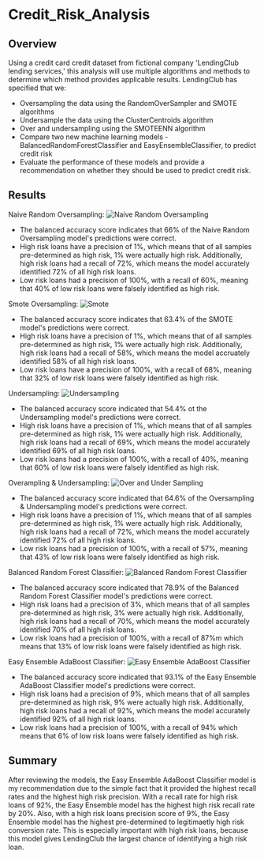 # Credit_Risk_Analysis

## Overview

Using a credit card credit dataset from fictional company 'LendingClub lending services,' this analysis will use multiple algorithms and methods to determine which method provides applicable results. LendingClub has specified that we:
* Oversampling the data using the RandomOverSampler and SMOTE algorithms
* Undersample the data using the ClusterCentroids algorithm
* Over and undersampling using the SMOTEENN algorithm
* Compare two new machine learning models - BalancedRandomForestClassifier and EasyEnsembleClassifier, to predict credit risk
* Evaluate the performance of these models and provide a recommendation on whether they should be used to predict credit risk.

## Results

Naive Random Oversampling:
![Naive Random Oversampling](https://user-images.githubusercontent.com/95371617/167272662-a777dfdd-8fdc-4b48-8160-e1c6b8aa956b.png)

* The balanced accuracy score indicates that 66% of the Naive Random Oversampling model's predictions were correct.
* High risk loans have a precision of 1%, which means that of all samples pre-determined as high risk, 1% were actually high risk. Additionally, high risk loans had a recall of 72%, which means the model accurately identified 72% of all high risk loans.
* Low risk loans had a precision of 100%, with a recall of 60%, meaning that 40% of low risk loans were falsely identified as high risk. 


Smote Oversampling:
![Smote](https://user-images.githubusercontent.com/95371617/167273029-584ec95e-6fa5-425d-ac0f-46044bbaeb7e.png)

* The balanced accuracy score indicates that 63.4% of the SMOTE model's predictions were correct.
* High risk loans have a precision of 1%, which means that of all samples pre-determined as high risk, 1% were actually high risk. Additionally, high risk loans had a recall of 58%, which means the model accruately identified 58% of all high risk loans.
* Low risk loans have a precision of 100%, with a recall of 68%, meaning that 32% of low risk loans were falsely identified as high risk.


Undersampling:
![Undersampling](https://user-images.githubusercontent.com/95371617/167273177-7af733d2-90d9-47c2-8e51-fb05c79a85ab.png)

* The balanced accuracy score indicated that 54.4% ot the Undersampling model's predictions were correct.
* High risk loans have a precision of 1%, which means that of all samples pre-determined as high risk, 1% were actually high risk. Additionally, high risk loans had a recall of 69%, which means the model accurately identified 69% of all high risk loans.
* Low risk loans had a precision of 100%, with a recall of 40%, meaning that 60% of low risk loans were falsely identified as high risk. 


Overampling & Undersampling:
![Over and Under Sampling](https://user-images.githubusercontent.com/95371617/167273336-7029c6d3-4836-460f-9097-b6e68ab650d5.png)

* The balanced accuracy score indicated that 64.6% of the Oversampling & Undersampling model's predictions were correct.
* High risk loans have a precision of 1%, which means that of all samples pre-determined as high risk, 1% were actually high risk. Additionally, high risk loans had a recall of 72%, which means the model accurately identified 72% of all high risk loans.
* Low risk loans had a precision of 100%, with a recall of 57%, meaning that 43% of low risk loans were falsely identified as high risk. 


Balanced Random Forest Classifier:
![Balanced Random Forest Classifier](https://user-images.githubusercontent.com/95371617/167273402-547cc6e4-4d76-4ddb-963b-0635773563bc.png)

* The balanced accuracy score indicated that 78.9% of the Balanced Random Forest Classifier model's predictions were correct.
* High risk loans had a precision of 3%, which means that of all samples pre-determined as high risk, 3% were actually high risk. Additionally, high risk loans had a recall of 70%, which means the model accurately identified 70% of all high risk loans.
* Low risk loans had a precision of 100%, with a recall of 87%m which means that 13% of low risk loans were falsely identified as high risk.


Easy Ensemble AdaBoost Classifier:
![Easy Ensemble AdaBoost Classifier](https://user-images.githubusercontent.com/95371617/167273550-b0db2caa-988b-4256-8b1c-b9e4ae4b32eb.png)

* The balanced accuracy score indicated that 93.1% of the Easy Ensemble AdaBoost Classifier model's predictions were correct.
* High risk loans had a precision of 9%, which means that of all samples pre-determined as high risk, 9% were actually high risk. Additionally, high risk loans had a recall of 92%, which means the model accurately identified 92% of all high risk loans.
* Low risk loans had a precision of 100%, with a recall of 94% which means that 6% of low risk loans were falsely identified as high risk.

## Summary
After reviewing the models, the Easy Ensemble AdaBoost Classifier model is my recommendation due to the simple fact that it provided the highest recall rates and the highest high risk precision. With a recall rate for high risk loans of 92%, the Easy Ensemble model has the highest high risk recall rate by 20%. Also, with a high risk loans precision score of 9%, the Easy Ensemble model has the highest pre-determined to legitimaetly high risk conversion rate. This is especially important with high risk loans, because this model gives LendingClub the largest chance of identifying a high risk loan.

